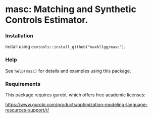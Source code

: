 
 masc: Matching and Synthetic Controls Estimator.
========

### Installation

Install using `devtools::install_github("maxkllgg/masc")`. 

### Help

See `help(masc)` for details and examples using this package.

### Requirements

This package requires gurobi, which offers free academic licenses:

 https://www.gurobi.com/products/optimization-modeling-language-resources-support/r/




